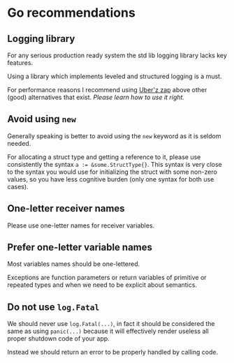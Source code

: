 # Go recommendations

## Logging library

For any serious production ready system the std lib logging library lacks key features.

Using a library which implements leveled and structured logging is a must.

For performance reasons I recommend using [Uber'z zap](https://github.com/uber-go/zap) above other (good) alternatives that exist. *Please learn how to use it right.*

## Avoid using `new`

Generally speaking is better to avoid using the `new` keyword as it is seldom needed.

For allocating a struct type and getting a reference to it, please use consistently the syntax `a := &some.StructType{}`.
This syntax is very close to the syntax you would use for initializing the struct with some non-zero values, so you have less cognitive burden (only one syntax for both use cases).

## One-letter receiver names

Please use one-letter names for receiver variables.

## Prefer one-letter variable names

Most variables names should be one-lettered.

Exceptions are function parameters or return variables of primitive or repeated types and when we need to be explicit about semantics.

## Do not use `log.Fatal`

We should never use `log.Fatal(...)`, in fact it should be considered the same as using `panic(...)` because it will effectively render useless all proper shutdown code of your app.

Instead we should return an error to be properly handled by calling code.

